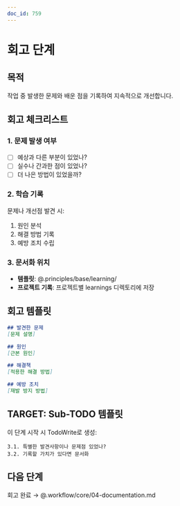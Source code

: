 ```yaml
---
doc_id: 759
---
```


# 회고 단계

## 목적
작업 중 발생한 문제와 배운 점을 기록하여 지속적으로 개선합니다.

## 회고 체크리스트

### 1. 문제 발생 여부
- [ ] 예상과 다른 부분이 있었나?
- [ ] 실수나 간과한 점이 있었나?
- [ ] 더 나은 방법이 있었을까?

### 2. 학습 기록
문제나 개선점 발견 시:
1. 원인 분석
2. 해결 방법 기록
3. 예방 조치 수립

### 3. 문서화 위치
- **템플릿**: @.principles/base/learning/
- **프로젝트 기록**: 프로젝트별 learnings 디렉토리에 저장

## 회고 템플릿
```markdown
## 발견한 문제
[문제 설명]

## 원인
[근본 원인]

## 해결책
[적용한 해결 방법]

## 예방 조치
[재발 방지 방법]
```

## TARGET: Sub-TODO 템플릿

이 단계 시작 시 TodoWrite로 생성:
```
3.1. 특별한 발견사항이나 문제점 있었나?
3.2. 기록할 가치가 있다면 문서화
```

## 다음 단계
회고 완료 → @.workflow/core/04-documentation.md